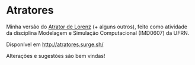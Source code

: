# Atratores

Minha versão do [Atrator de Lorenz](https://pt.wikipedia.org/wiki/Atractor_de_Lorenz) (+ alguns outros),
feito como atividade da disciplina Modelagem e Simulação Computacional (IMD0607) da UFRN.

Disponível em http://atratores.surge.sh/

Alterações e sugestões são bem vindas!
